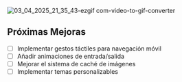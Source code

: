 
![03_04_2025_21_35_43-ezgif com-video-to-gif-converter](https://github.com/user-attachments/assets/21614c2f-ab42-43e5-9777-b3703a9c1cef)




## Próximas Mejoras

- [ ] Implementar gestos táctiles para navegación móvil
- [ ] Añadir animaciones de entrada/salida
- [ ] Mejorar el sistema de caché de imágenes
- [ ] Implementar temas personalizables
